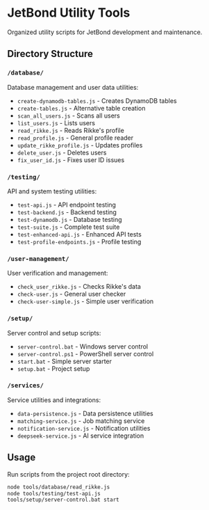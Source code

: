 # JetBond Utility Tools

Organized utility scripts for JetBond development and maintenance.

## Directory Structure

### `/database/`
Database management and user data utilities:
- `create-dynamodb-tables.js` - Creates DynamoDB tables
- `create-tables.js` - Alternative table creation
- `scan_all_users.js` - Scans all users
- `list_users.js` - Lists users
- `read_rikke.js` - Reads Rikke's profile
- `read_profile.js` - General profile reader
- `update_rikke_profile.js` - Updates profiles
- `delete_user.js` - Deletes users
- `fix_user_id.js` - Fixes user ID issues

### `/testing/`
API and system testing utilities:
- `test-api.js` - API endpoint testing
- `test-backend.js` - Backend testing
- `test-dynamodb.js` - Database testing
- `test-suite.js` - Complete test suite
- `test-enhanced-api.js` - Enhanced API tests
- `test-profile-endpoints.js` - Profile testing

### `/user-management/`
User verification and management:
- `check_user_rikke.js` - Checks Rikke's data
- `check-user.js` - General user checker
- `check-user-simple.js` - Simple user verification

### `/setup/`
Server control and setup scripts:
- `server-control.bat` - Windows server control
- `server-control.ps1` - PowerShell server control
- `start.bat` - Simple server starter
- `setup.bat` - Project setup

### `/services/`
Service utilities and integrations:
- `data-persistence.js` - Data persistence utilities
- `matching-service.js` - Job matching service
- `notification-service.js` - Notification utilities
- `deepseek-service.js` - AI service integration

## Usage

Run scripts from the project root directory:
```bash
node tools/database/read_rikke.js
node tools/testing/test-api.js
tools/setup/server-control.bat start
```